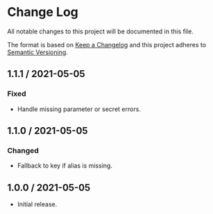 # Change Log

All notable changes to this project will be documented in this file.

The format is based on [Keep a Changelog](https://keepachangelog.com/)
and this project adheres to [Semantic Versioning](https://semver.org/).

## 1.1.1 / 2021-05-05

### Fixed

- Handle missing parameter or secret errors.

## 1.1.0 / 2021-05-05

### Changed

- Fallback to key if alias is missing.

## 1.0.0 / 2021-05-05

- Initial release.
